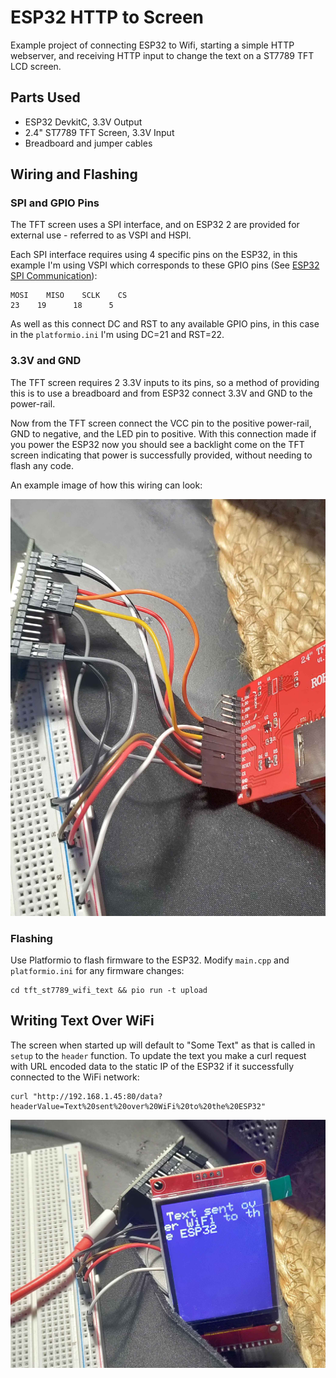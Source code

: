 # ESP32 HTTP to Screen
Example project of connecting ESP32 to Wifi, starting a simple HTTP webserver, and receiving HTTP input to change the text on a ST7789 TFT LCD screen.

## Parts Used

- ESP32 DevkitC, 3.3V Output
- 2.4" ST7789 TFT Screen, 3.3V Input
- Breadboard and jumper cables

## Wiring and Flashing

### SPI and GPIO Pins
The TFT screen uses a SPI interface, and on ESP32 2 are provided for external use - referred to as VSPI and HSPI.

Each SPI interface requires using 4 specific pins on the ESP32, in this example I'm using VSPI which corresponds to these GPIO pins (See [ESP32 SPI Communication](https://randomnerdtutorials.com/esp32-spi-communication-arduino/)):

```
MOSI	MISO	SCLK	CS
23	  19	  18	  5
```

As well as this connect DC and RST to any available GPIO pins, in this case in the `platformio.ini` I'm using DC=21 and RST=22.

### 3.3V and GND
The TFT screen requires 2 3.3V inputs to its pins, so a method of providing this is to use a breadboard and from ESP32 connect 3.3V and GND to the power-rail.

Now from the TFT screen connect the VCC pin to the positive power-rail, GND to negative, and the LED pin to positive. With this connection made if you power the ESP32 now you should see a backlight come on the TFT screen indicating that power is successfully provided, without needing to flash any code.

An example image of how this wiring can look:

![Wiring](images/tft_st7789_wiring.jpg)

### Flashing
Use Platformio to flash firmware to the ESP32. Modify `main.cpp` and `platformio.ini` for any firmware changes:

```
cd tft_st7789_wifi_text && pio run -t upload
```

## Writing Text Over WiFi
The screen when started up will default to "Some Text" as that is called in `setup` to the `header` function. To update the text you make a curl request with URL encoded data to the static IP of the ESP32 if it successfully connected to the WiFi network:

```
curl "http://192.168.1.45:80/data?headerValue=Text%20sent%20over%20WiFi%20to%20the%20ESP32"
```

![WifiSend](images/tft_st7789_wifisend.jpg)

